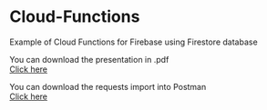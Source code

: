 # Cloud-Functions
Example of Cloud Functions for Firebase using Firestore database

You can download the presentation in .pdf<br/>
[Click here](https://github.com/GDG-Braganca/Cloud-Functions/blob/master/Cloud%20Functions%20Presentation/Cloud%20Functions%20Presentation.pdf)

You can download the requests import into Postman<br/>
[Click here](https://github.com/GDG-Braganca/Cloud-Functions/blob/master/Postman%20Example/GDG%20Bragan%C3%A7a.postman_collection.json)
